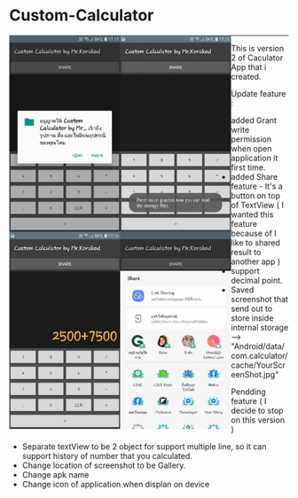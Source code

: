 # Custom-Calculator
<img align="left" src="https://github.com/korakod2012/Custom-Calculator/blob/master/screenshot/01.jpg" width="200" >
<img align="left" src="https://github.com/korakod2012/Custom-Calculator/blob/master/screenshot/02.jpg" width="200" >
<img align="left" src="https://github.com/korakod2012/Custom-Calculator/blob/master/screenshot/03.jpg" width="200" >
<img align="left" src="https://github.com/korakod2012/Custom-Calculator/blob/master/screenshot/04.jpg" width="200" >

-----------------------------------------------------------------------------------------------------------------------------
This is version 2 of Caculator App that i created.

Update feature :

- added Grant write permission when open application it first time.
- added Share feature - It's a button on top of TextView ( I wanted this feature because of I like to shared result to another app )
- support decimal point.
- Saved screenshot that send out to store inside internal storage -->  "Android/data/com.calculator/cache/YourScreenShot.jpg"



Pendding feature ( I decide to stop on this version )

- Separate textView to be 2 object for support multiple line, so it can support history of number that you calculated.
- Change location of screenshot to be Gallery.
- Change apk name
- Change icon of application when displan on device
